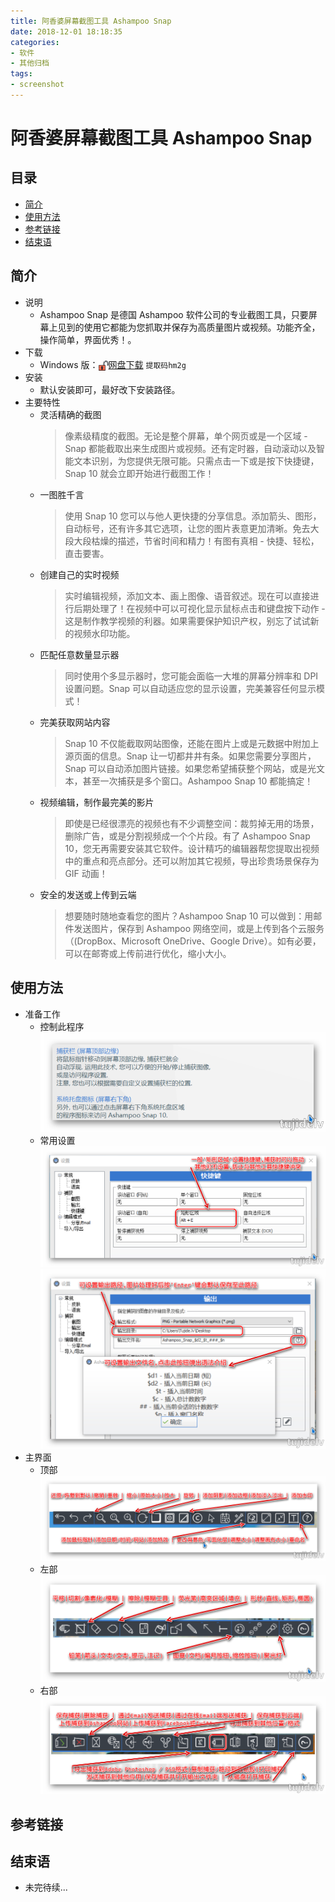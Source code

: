 ```yaml
---
title: 阿香婆屏幕截图工具 Ashampoo Snap
date: 2018-12-01 18:18:35
categories:
- 软件
- 其他归档
tags:
- screenshot
---
```


# 阿香婆屏幕截图工具 Ashampoo Snap

## 目录

- [简介](#简介)
- [使用方法](#使用方法)
- [参考链接](#参考链接)
- [结束语](#结束语)

## 简介

- 说明
    - Ashampoo Snap 是德国 Ashampoo 软件公司的专业截图工具，只要屏幕上见到的使用它都能为您抓取并保存为高质量图片或视频。功能齐全，操作简单，界面优秀！。
- 下载
    - Windows 版：<img src="st-ashampoo-snap/dowload.png" width="16" height="16" align="center" />[网盘下载](https://pan.baidu.com/s/1G3bkWzUFXa7-RHnWhTo6cA) `提取码hm2g`
- 安装
    - 默认安装即可，最好改下安装路径。
- 主要特性
    - 灵活精确的截图
        >像素级精度的截图。无论是整个屏幕，单个网页或是一个区域 - Snap 都能截取出来生成图片或视频。还有定时器，自动滚动以及智能文本识别，为您提供无限可能。只需点击一下或是按下快捷键，Snap 10 就会立即开始进行截图工作！ 
    - 一图胜千言
        >使用 Snap 10 您可以与他人更快捷的分享信息。添加箭头、图形，自动标号，还有许多其它选项，让您的图片表意更加清晰。免去大段大段枯燥的描述，节省时间和精力！有图有真相 - 快捷、轻松，直击要害。
    - 创建自己的实时视频 
        >实时编辑视频，添加文本、画上图像、语音叙述。现在可以直接进行后期处理了！在视频中可以可视化显示鼠标点击和键盘按下动作 - 这是制作教学视频的利器。如果需要保护知识产权，别忘了试试新的视频水印功能。
    - 匹配任意数量显示器
        >同时使用个多显示器时，您可能会面临一大堆的屏幕分辨率和 DPI 设置问题。Snap 可以自动适应您的显示设置，完美兼容任何显示模式！
    - 完美获取网站内容
        >Snap 10 不仅能截取网站图像，还能在图片上或是元数据中附加上源页面的信息。Snap 让一切都井井有条。如果您需要分享图片，Snap 可以自动添加图片链接。如果您希望捕获整个网站，或是光文本，甚至一次捕获是多个窗口。Ashampoo Snap 10 都能搞定！
    - 视频编辑，制作最完美的影片
        >即使是已经很漂亮的视频也有不少调整空间：裁剪掉无用的场景，删除广告，或是分割视频成一个个片段。有了 Ashampoo Snap 10，您无再需要安装其它软件。设计精巧的编辑器帮您提取出视频中的重点和亮点部分。还可以附加其它视频，导出珍贵场景保存为 GIF 动画！
    - 安全的发送或上传到云端
        >想要随时随地查看您的图片？Ashampoo Snap 10 可以做到：用邮件发送图片，保存到 Ashampoo 网络空间，或是上传到各个云服务（(DropBox、Microsoft OneDrive、Google Drive）。如有必要，可以在邮寄或上传前进行优化，缩小大小。
        
## 使用方法

- 准备工作
    - 控制此程序  
        ![抱歉,图片休息了](st-ashampoo-snap/st-ashampoo-snap-001.png)  
    - 常用设置
        ![抱歉,图片休息了](st-ashampoo-snap/st-ashampoo-snap-002.png)  
        ![抱歉,图片休息了](st-ashampoo-snap/st-ashampoo-snap-003.png)  
 - 主界面
    - 顶部
        ![抱歉,图片休息了](st-ashampoo-snap/st-ashampoo-snap-004.png)  
    - 左部
        ![抱歉,图片休息了](st-ashampoo-snap/st-ashampoo-snap-005.png)  
    - 右部
        ![抱歉,图片休息了](st-ashampoo-snap/st-ashampoo-snap-006.png)  
## 参考链接

## 结束语

- 未完待续...